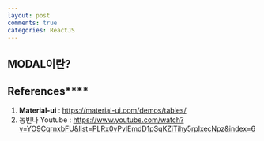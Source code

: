 ```yaml
---
layout: post
comments: true
categories: ReactJS
---
```




## **MODAL이란?**

## References****

1. **Material-ui** : https://material-ui.com/demos/tables/
2. 동빈나 Youtube : https://www.youtube.com/watch?v=YO9CqrnxbFU&list=PLRx0vPvlEmdD1pSqKZiTihy5rplxecNpz&index=6

